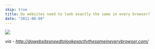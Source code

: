 ```yaml
---
skip: true
title: Do websites need to look exactly the same in every browser?
date: "2011-08-09"
---
```


<p>
  <a href="http://dowebsitesneedtolookexactlythesameineverybrowser.com/">
    <img src="http://24.media.tumblr.com/tumblr_lp7oq81AMa1qedkdbo1_500.png"/>
  </a>
</p>

<p><em>via - <a href="http://dowebsitesneedtolookexactlythesameineverybrowser.com/" target="_blank"><a href="http://dowebsitesneedtolookexactlythesameineverybrowser.com/" target="_blank">http://dowebsitesneedtolookexactlythesameineverybrowser.com/</a></a></em></p>
